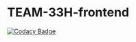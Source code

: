 # TEAM-33H-frontend

[![Codacy Badge](https://api.codacy.com/project/badge/Grade/3225080122a44c5c844ee1ff06e795a5)](https://app.codacy.com/gh/BuildForSDGCohort2/stark-obonye-frontend?utm_source=github.com&utm_medium=referral&utm_content=BuildForSDGCohort2/stark-obonye-frontend&utm_campaign=Badge_Grade_Settings)
